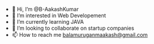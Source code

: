 - 👋 Hi, I’m @B-AakashKumar
- 👀 I’m interested in Web Developement
- 🌱 I’m currently learning JAVA
- 💞️ I’m looking to collaborate on startup companies
- 📫 How to reach me balamuruganmaakash@gmail.com

<!---
B-AakashKumar/B-AakashKumar is a ✨ special ✨ repository because its `README.md` (this file) appears on your GitHub profile.
You can click the Preview link to take a look at your changes.
--->
